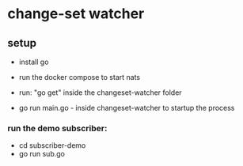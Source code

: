 # change-set watcher

## setup

- install go
- run the docker compose to start nats

- run: "go get" inside the changeset-watcher folder

- go run main.go - inside changeset-watcher to startup the process

### run the demo subscriber:

- cd subscriber-demo
- go run sub.go
